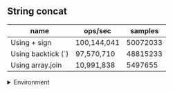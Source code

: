 ## String concat

|name|ops/sec|samples|
|-|-|-|
|Using + sign|100,144,041|50072033|
|Using backtick (`)|97,570,710|48815233|
|Using array.join|10,991,838|5497655|


<details>
<summary>Environment</summary>

* __Machine:__ linux x64 | 4 vCPUs | 7.6GB Mem
* __Run:__ Fri Oct 17 2025 17:14:51 GMT+0000 (Coordinated Universal Time)
* __Node:__ `v20.19.5`
</details>

<!--
{"environment":{"platform":"linux","arch":"x64","cpus":4,"totalMemory":7.59783935546875},"benchmarks":[{"name":"Using + sign","samples":50072033,"opsSec":100144041.96542992},{"name":"Using backtick (`)","samples":48815233,"opsSec":97570710.57458138},{"name":"Using array.join","samples":5497655,"opsSec":10991838.755337387}]}-->
